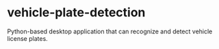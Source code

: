# vehicle-plate-detection
 Python-based desktop application that can recognize and detect vehicle license plates.
